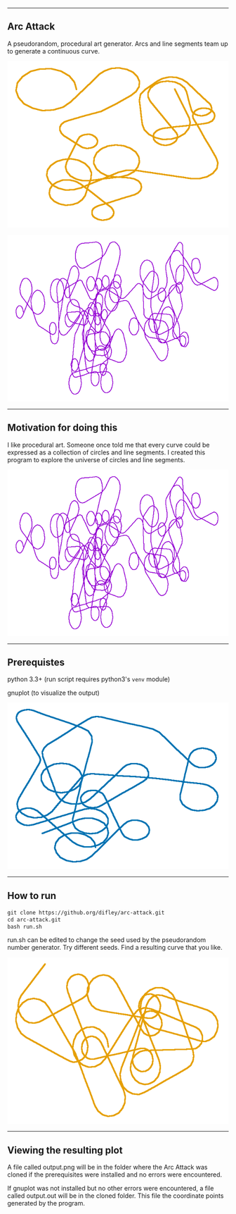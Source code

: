 
-----------------------
Arc Attack
-----------------------
A pseudorandom, procedural art generator. Arcs and line segments team up to generate a continuous curve.

![Example output from program (rendered with Gnuplot)](4455561.png)

![Another example output from program (rendered with Gnuplot)](4455582.png)


-----------------------
Motivation for doing this
-----------------------
I like procedural art. Someone once told me that every curve could be expressed as a collection of circles and line segments. I created this program to explore the universe of circles and line segments.

![Another example output from program (rendered with Gnuplot)](4455582.png)

-----------------------
Prerequistes
-----------------------
   python 3.3+ (run script requires python3's `venv` module)
   
   gnuplot (to visualize the output)

![](arc_attack_a.png)

-----------------------
How to run
-----------------------
    git clone https://github.org/difley/arc-attack.git
    cd arc-attack.git
    bash run.sh

run.sh can be edited to change the seed used by the pseudorandom number generator. Try different seeds. Find a resulting curve that you like.

![](arc_attack_b.png)

-----------------------
Viewing the resulting plot
-----------------------
A file called output.png will be in the folder where the Arc Attack
was cloned if the prerequisites were installed and no errors were
encountered.


If gnuplot was not installed but no other errors were encountered,
a file called output.out will be in the cloned folder. This file
the coordinate points generated by the program.
